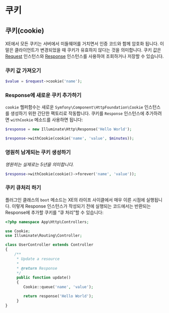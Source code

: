 # 쿠키

## 쿠키\(cookie\)

XE에서 모든 쿠키는 서버에서 미들웨어를 거치면서 인증 코드와 함께 암호화 됩니다. 이 말은 클라이언트가 변경되었을 때 쿠키가 유효하지 않다는 것을 의미합니다. 쿠키 값은 [Request](../undefined/request.md) 인스턴스와 [Response](../undefined/response.md) 인스턴스를 사용하여 조회하거나 저장할 수 있습니다.

### 쿠키 값 가져오기

```php
$value = $request->cookie('name');
```

### Response에 새로운 쿠키 추가하기

`cookie` 헬퍼함수는 새로운 `Symfony\Component\HttpFoundation\Cookie` 인스턴스를 생성하기 위한 간단한 팩토리로 작동합니다. 쿠키를 `Response` 인스턴스에 추가하려면 `withCookie` 메소드를 사용하면 됩니다:

```php
$response = new Illuminate\Http\Response('Hello World');

$response->withCookie(cookie('name', 'value', $minutes));
```

### 영원히 남게되는 쿠키 생성하기

_영원히는 실제로는 5년을 의미합니다._

```php
$response->withCookie(cookie()->forever('name', 'value'));
```

### 쿠키 큐처리 하기

플러그인 클래스의 `boot` 메소드는 XE의 라이프 사이클에서 매우 이른 시점에 실행됩니다. 이렇게 Response 인스턴스가 작성되기 전에 실행되는 코드에서는 반환되는 Response에 추가할 쿠키를 “큐 처리”할 수 있습니다:

```php
<?php namespace App\Http\Controllers;

use Cookie;
use Illuminate\Routing\Controller;

class UserController extends Controller
{
    /**
     * Update a resource
     *
     * @return Response
     */
     public function update()
     {
        Cookie::queue('name', 'value');

        return response('Hello World');
     }
}
```

